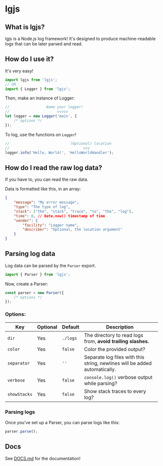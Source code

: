 # lgjs

## What is lgjs?

lgjs is a Node.js log framework! It's designed to produce machine-readable logs that can be later parsed and read.

## How do I use it?

It's very easy!

```js
import lgjs from 'lgjs';
// OR
import { Logger } from 'lgjs';
```

Then, make an instance of Logger:

```js
//                 Name your logger!
//                      vvvvv
let logger = new Logger('main', {
    /* options */
});
```

To log, use the functions on `Logger`!

```js
//                            (Optional) location
//                                  vvv
logger.info('Hello, World!', 'HelloWorldHandler');
```

## How do I read the raw log data?

If you have to, you can read the raw data.

Data is formatted like this, in an array:

```json
{
    "message": "My error message",
    "type": "The type of log",
    "stack": ["the", "stack", "trace", "to", "the", "log"],
    "time": 0, // Date.now() timestamp of time
    "sender": {
        "facility": "Logger name",
        "describer": "Optional, the location argument"
    }
}
```

## Parsing log data

Log data can be parsed by the `Parser` export.

```js
import { Parser } from 'lgjs';
```

Now, create a Parser:

```js
const parser = new Parser({
    /* options */
});
```

### Options:

| Key          | Optional | Default  | Description                                                                |
| ------------ | -------- | -------- | -------------------------------------------------------------------------- |
| `dir`        | Yes      | `./logs` | The directory to read logs from, **avoid trailing slashes.**               |
| `color`      | Yes      | `false`  | Color the provided output?                                                 |
| `separator`  | Yes      | `''`     | Separate log files with this string, newlines will be added automatically. |
| `verbose`    | Yes      | `false`  | `console.log()` verbose output while parsing?                              |
| `showStacks` | Yes      | `false`  | Show stack traces to every log?                                            |

### Parsing logs

Once you've set up a Parser, you can parse logs like this:

```js
parser.parse();
```

## Docs

See [DOCS.md](DOCS.md) for the documentation!